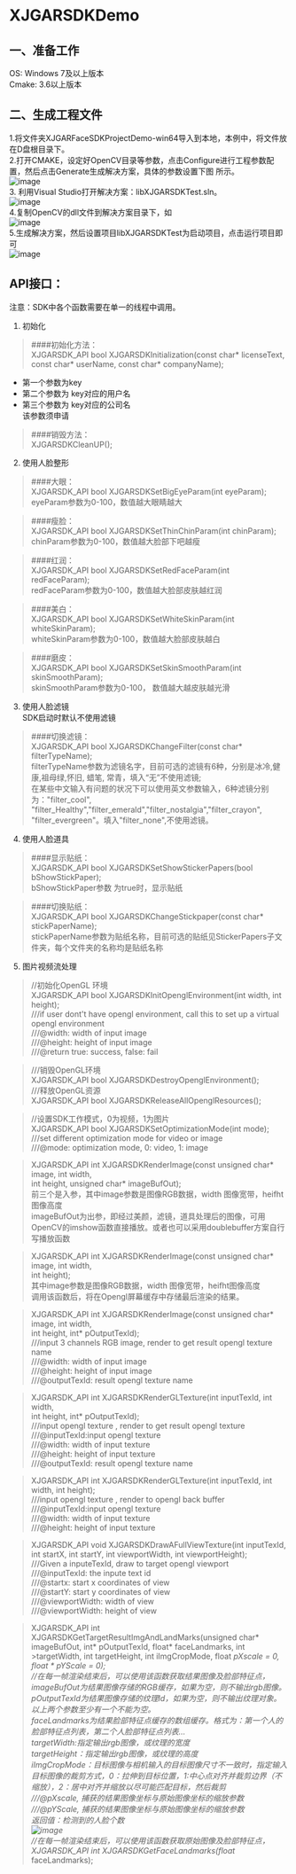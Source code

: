 # XJGARSDKDemo
一、准备工作<br>
--------------------
OS: Windows 7及以上版本<br>
Cmake: 3.6以上版本<br>

二、生成工程文件<br>
---------------------
1.将文件夹XJGARFaceSDKProjectDemo-win64导入到本地，本例中，将文件放在D盘根目录下。<br>
2.打开CMAKE，设定好OpenCV目录等参数，点击Configure进行工程参数配置，然后点击Generate生成解决方案，具体的参数设置下图 所示。 <br>
![image](https://github.com/TeacherLuo/XJGARSDKDemoApp-Win64/raw/master/ImageCache/1.png)<br>
3. 利用Visual Studio打开解决方案：libXJGARSDKTest.sln。<br>
![image](https://github.com/TeacherLuo/XJGARSDKDemoApp-Win64/raw/master/ImageCache/2.png)<br>
4.复制OpenCV的dll文件到解决方案目录下，如<br>
![image](https://github.com/TeacherLuo/XJGARSDKDemoApp-Win64/raw/master/ImageCache/3.png)<br>
5.生成解决方案，然后设置项目libXJGARSDKTest为启动项目，点击运行项目即可<br>
![image](https://github.com/TeacherLuo/XJGARSDKDemoApp-Win64/raw/master/ImageCache/4.png)<br>

API接口：<br>
----------------
注意：SDK中各个函数需要在单一的线程中调用。<br>
1.	初始化<br>
>####初始化方法：<br>
XJGARSDK_API bool XJGARSDKInitialization(const char* licenseText, 
	const char* userName, const char* companyName);<br>
* 第一个参数为key<br>
* 第二个参数为 key对应的用户名<br>
* 第三个参数为 key对应的公司名<br>
该参数须申请<br>

>####销毁方法：<br>
XJGARSDKCleanUP();<br>

2.	使用人脸整形<br>
>####大眼：<br>
XJGARSDK_API bool XJGARSDKSetBigEyeParam(int eyeParam);<br>
eyeParam参数为0-100，数值越大眼睛越大<br>

>####瘦脸：<br>
XJGARSDK_API bool XJGARSDKSetThinChinParam(int chinParam); <br>
chinParam参数为0-100，数值越大脸部下吧越瘦<br>

>####红润：<br>
XJGARSDK_API bool XJGARSDKSetRedFaceParam(int redFaceParam); <br>
redFaceParam参数为0-100，数值越大脸部皮肤越红润<br>

>####美白：<br>
XJGARSDK_API bool XJGARSDKSetWhiteSkinParam(int whiteSkinParam); <br>
whiteSkinParam参数为0-100，数值越大脸部皮肤越白<br>

>####磨皮：<br>
XJGARSDK_API bool XJGARSDKSetSkinSmoothParam(int skinSmoothParam); <br>
skinSmoothParam参数为0-100， 数值越大越皮肤越光滑<br>

3.	使用人脸滤镜<br>
SDK启动时默认不使用滤镜<br>
>####切换滤镜：<br>
XJGARSDK_API bool XJGARSDKChangeFilter(const char*  filterTypeName);<br>
filterTypeName参数为滤镜名字，目前可选的滤镜有6种，分别是冰冷,健康,祖母绿,怀旧, 蜡笔, 常青，填入“无”不使用滤镜;<br>
在某些中文输入有问题的状况下可以使用英文参数输入，6种滤镜分别为："filter_cool", <br>"filter_Healthy","filter_emerald","filter_nostalgia","filter_crayon", "filter_evergreen"。填入"filter_none",不使用滤镜。<br>

4.	使用人脸道具<br>
>####显示贴纸：<br>
XJGARSDK_API bool XJGARSDKSetShowStickerPapers(bool bShowStickPaper);<br>
bShowStickPaper参数 为true时，显示贴纸<br>

>####切换贴纸：<br>
XJGARSDK_API bool XJGARSDKChangeStickpaper(const char*  stickPaperName);<br>
stickPaperName参数为贴纸名称，目前可选的贴纸见StickerPapers子文件夹，每个文件夹的名称均是贴纸名称<br>
5.	图片视频流处理<br>
>//初始化OpenGL 环境<br>
>XJGARSDK_API bool XJGARSDKInitOpenglEnvironment(int width,	int height);<br>
>///if user dont't have opengl environment, call this to set up a virtual opengl environment<br>
>///@width:	width of input image<br>
>///@height: height of input image<br>
>///@return  true: success, false: fail<br>

>///销毁OpenGL环境<br>
>XJGARSDK_API bool XJGARSDKDestroyOpenglEnvironment();<br>
>///释放OpenGL资源<br>
>XJGARSDK_API bool XJGARSDKReleaseAllOpenglResources();<br>

>//设置SDK工作模式，0为视频，1为图片<br>
>XJGARSDK_API bool XJGARSDKSetOptimizationMode(int mode);<br>
>///set different optimization mode for video or image<br>
>///@mode:	optimization mode, 0: video, 1: image<br>

>XJGARSDK_API int XJGARSDKRenderImage(const unsigned char* image, int width,<br>
>	int height, unsigned char* imageBufOut);<br>
>前三个是入参，其中image参数是图像RGB数据，width 图像宽带，heifht图像高度<br>
>imageBufOut为出参，即经过美颜，滤镜，道具处理后的图像，可用OpenCV的imshow函数直接播放。或者也可以采用doublebuffer方案自行写播放函数<br>

>XJGARSDK_API int XJGARSDKRenderImage(const unsigned char* image, int width,<br>
>	int height);<br>
>其中image参数是图像RGB数据，width 图像宽带，heifht图像高度<br>
>调用该函数后，将在Opengl屏幕缓存中存储最后渲染的结果。<br>

>XJGARSDK_API int XJGARSDKRenderImage(const unsigned char* image, int width,<br>
>	int height, int* pOutputTexId);<br>
>///input 3 channels RGB image, render to get result opengl texture name<br>
>///@width:	width of input image<br>
>///@height: height of input image<br>
>///@outputTexId:	result opengl texture name<br>

>XJGARSDK_API int XJGARSDKRenderGLTexture(int inputTexId, int width, <br>
>	int height, int* pOutputTexId);<br>
>///input opengl texture , render to get result opengl texture <br>
>///@inputTexId:input opengl texture<br>
>///@width:	width of input texture<br>
>///@height: height of input texture<br>
>///@outputTexId:	result opengl texture name<br>

>XJGARSDK_API int XJGARSDKRenderGLTexture(int inputTexId, int width, int height);<br>
>///input opengl texture , render to opengl back buffer<br>
>///@inputTexId:input opengl texture<br>
>///@width:	width of input texture<br>
>///@height: height of input texture<br>

>XJGARSDK_API void XJGARSDKDrawAFullViewTexture(int inputTexId, int startX, int startY, int viewportWidth, int viewportHeight);<br>
>///Given a inputeTexId, draw to target opengl viewport<br>
>///@inputTexId: the inpute text id<br>
>///@startx: start x coordinates of view<br>
>///@startY: start y coordinates of view<br>
>///@viewportWidth: width of view<br>
>///@viewportWidth: height of view<br>

>XJGARSDK_API int XJGARSDKGetTargetResultImgAndLandMarks(unsigned char* imageBufOut, int* pOutputTexId, float* faceLandmarks, int >targetWidth, int targetHeight, int iImgCropMode, float *pXscale = 0, float * pYScale = 0);<br>
>//在每一帧渲染结束后，可以使用该函数获取结果图像及脸部特征点，<br>
>imageBufOut为结果图像存储的RGB缓存，如果为空，则不输出rgb图像。<br>
>pOutputTexId为结果图像存储的纹理Id，如果为空，则不输出纹理对象。<br>
>以上两个参数至少有一个不能为空。<br>
>faceLandmarks为结果脸部特征点缓存的数组缓存。格式为：第一个人的脸部特征点列表，第二个人脸部特征点列表…<br>
>targetWidth:指定输出rgb图像，或纹理的宽度<br>
>targetHeight：指定输出rgb图像，或纹理的高度<br>
>iImgCropMode：目标图像与相机输入的目标图像尺寸不一致时，指定输入目标图像的裁剪方式，0：拉伸到目标位置，1:中心点对齐并裁剪边界（不缩放），2：居中对齐并缩放以尽可能匹配目标，然后裁剪<br>
>///@pXscale, 捕获的结果图像坐标与原始图像坐标的缩放参数<br>
>///@pYScale, 捕获的结果图像坐标与原始图像坐标的缩放参数<br>
>返回值：检测到的人脸个数<br>
![image](https://github.com/TeacherLuo/XJGARSDKDemoApp-Win64/raw/master/ImageCache/5.png)<br>
>//在每一帧渲染结束后，可以使用该函数获取原始图像及脸部特征点，<br>
>XJGARSDK_API int XJGARSDKGetFaceLandmarks(float* faceLandmarks);<br>

